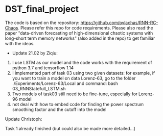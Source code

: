 # DST_final_project
The code is based on the repository: https://github.com/pvlachas/RNN-RC-Chaos. Please refer this repo for code requirements. Please also read the paper "data-driven forecasting of high-dimensional chaotic systems with long-short term memory networks" (also added in the repo) to get familiar with the ideas.

- Update 21.02 by Ziqiu:
1. I use LSTM as our model and the code works with the requirement of python 3.7 and tensorflow 1.14
2. I implemented part of task 03 using two given datasets: for example, if you want to train a model on data Lorenz-63, go to the folder ./Experiments/Lorenz-63/Local and command: bash 03_RNNStatefull_LSTM.sh
3. Two models of task03 still need to be fine-tune, especially for Lorenz-96 model
4. not deal with how to embed code for finding the power spectrum smoothing factor and
the cutoff into the model

Update Christoph:

Task 1 already finished (but could also be made more detailed...)

